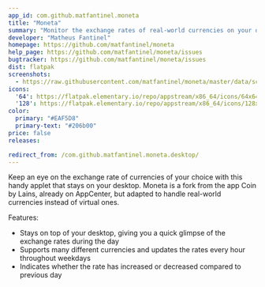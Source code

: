 ```yaml
---
app_id: com.github.matfantinel.moneta
title: "Moneta"
summary: "Monitor the exchange rates of real-world currencies on your desktop"
developer: "Matheus Fantinel"
homepage: https://github.com/matfantinel/moneta
help_page: https://github.com/matfantinel/moneta/issues
bugtracker: https://github.com/matfantinel/moneta/issues
dist: flatpak
screenshots:
  - https://raw.githubusercontent.com/matfantinel/moneta/master/data/screenshots/Main.png
icons:
  '64': https://flatpak.elementary.io/repo/appstream/x86_64/icons/64x64/com.github.matfantinel.moneta.png
  '128': https://flatpak.elementary.io/repo/appstream/x86_64/icons/128x128/com.github.matfantinel.moneta.png
color:
  primary: "#EAF5D8"
  primary-text: "#206b00"
price: false
releases:

redirect_from: /com.github.matfantinel.moneta.desktop/
---
```


<p>Keep an eye on the exchange rate of currencies of your choice with this handy applet that stays on your desktop. Moneta is a fork from the app Coin by Lains, already on AppCenter, but adapted to handle real-world currencies instead of virtual ones.</p>
<p>Features:</p>
<ul>
<li>Stays on top of your desktop, giving you a quick glimpse of the exchange rates during the day</li>
<li>Supports many different currencies and updates the rates every hour throughout weekdays</li>
<li>Indicates whether the rate has increased or decreased compared to previous day</li>
</ul>